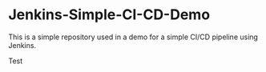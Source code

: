 # Jenkins-Simple-CI-CD-Demo

This is a simple repository used in a demo for a simple CI/CD pipeline using Jenkins.

Test 
